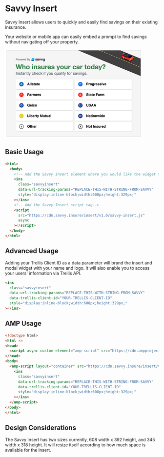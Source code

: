 # Savvy Insert

Savvy Insert allows users to quickly and easily find savings on their existing insurance.

Your website or mobile app can easily embed a prompt to find savings without navigating off your property.

![""](/insert-screenshot.png?raw=true)

## Basic Usage

```html
<html>
  <body>
    <!-- Add the Savvy Insert element where you would like the widget to display in your page -->
    <ins
      class="savvyinsert"
      data-url-tracking-params="REPLACE-THIS-WITH-STRING-FROM-SAVVY"
      style="display:inline-block;width:608px;height:329px;"
    ></ins>
    <!-- Add the Savvy Insert script tag-->
    <script
      src="https://cdn.savvy.insure/insert/v1.0/savvy-insert.js"
      async
    ></script>
  </body>
</html>
```

## Advanced Usage

Adding your Trellis Client ID as a data parameter will brand the insert and modal widget with your name and logo. It will also enable you to access your users' information via Trellis API.

```html
<ins
  class="savvyinsert"
  data-url-tracking-params="REPLACE-THIS-WITH-STRING-FROM-SAVVY"
  data-trellis-client-id="YOUR-TRELLIS-CLIENT-ID"
  style="display:inline-block;width:608px;height:329px;"
></ins>
```

## AMP Usage

```html
<!doctype html>
<html ⚡>
<head>
  <script async custom-element="amp-script" src="https://cdn.ampproject.org/v0/amp-script-0.1.js"></script>
</head>
<body>  
  <amp-script layout="container" src="https://cdn.savvy.insure/insert/v1.0/savvy-insert.js">
    <ins
      class="savvyinsert"
      data-url-tracking-params="REPLACE-THIS-WITH-STRING-FROM-SAVVY"
      data-trellis-client-id="YOUR-TRELLIS-CLIENT-ID"
      style="display:inline-block;width:608px;height:329px;"
    ></ins>
  </amp-script>
</body>
</html>
```

## Design Considerations

The Savvy Insert has two sizes currently, 608 width x 392 height, and 345 width x 318 height. It will resize itself according to how much space is available for the insert.
